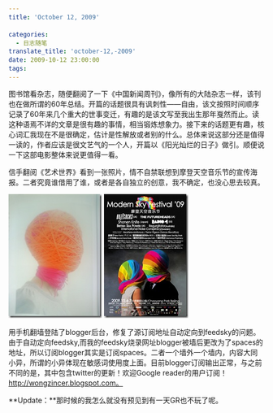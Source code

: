 ```yaml
---
title: 'October 12, 2009'

categories:
  - 日志随笔
translate_title: 'october-12,-2009'
date: 2009-10-12 23:00:00
tags:
---
```


图书馆看杂志，随便翻阅了一下《中国新闻周刊》，像所有的大陆杂志一样，该刊也在做所谓的60年总结。开篇的话题很具有讽刺性——自由，该文按照时间顺序记录了60年来几个重大的世事变迁，有趣的是该文写至我出生那年戛然而止。读这种语焉不详的文章是很有趣的事情，相当锻炼想象力。接下来的话题更有趣，核心词汇我现在不是很确定，估计是性解放或者别的什么。总体来说这部分还是值得一读的，作者应该是很文艺气的一个人，开篇以《阳光灿烂的日子》做引。顺便说一下这部电影整体来说更值得一看。

信手翻阅《艺术世界》看到一张照片，情不自禁联想到摩登天空音乐节的宣传海报。二者究竟谁借用了谁，或者是各自独立的创意，我不确定，也没心思去较真。


![](/assets/img/blogimgs/capture/art_world.jpg)
![](/assets/img/blogimgs/capture/modern_sky.jpg)


用手机翻墙登陆了blogger后台，修复了源订阅地址自动定向到feedsky的问题。由于自动定向feedsky,而我的feedsky烧录网址blogger被墙后更改为了spaces的地址，所以订阅blogger其实是订阅spaces。二者一个墙外一个墙内，内容大同小异，所谓的小异体现在敏感词使用度上面。目前blogger订阅输出正常，与之前不同的是，其中包含twitter的更新！欢迎Google reader的用户订阅！ http://wongzincer.blogspot.com。

**Update：**那时候的我怎么就没有预见到有一天GR也不玩了呢。